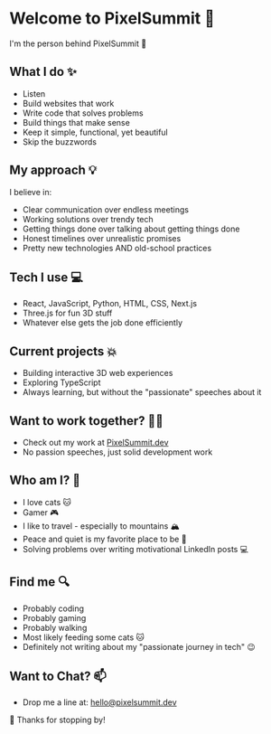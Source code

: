 # Welcome to PixelSummit 🚀


I'm the person behind PixelSummit 🦹

## What I do ✨
* Listen
* Build websites that work
* Write code that solves problems
* Build things that make sense
* Keep it simple, functional, yet beautiful
* Skip the buzzwords

## My approach 💡
I believe in:
* Clear communication over endless meetings
* Working solutions over trendy tech
* Getting things done over talking about getting things done
* Honest timelines over unrealistic promises
* Pretty new technologies AND old-school practices

## Tech I use 💻
* React, JavaScript, Python, HTML, CSS, Next.js
* Three.js for fun 3D stuff
* Whatever else gets the job done efficiently

## Current projects 💥
* Building interactive 3D web experiences
* Exploring TypeScript
* Always learning, but without the "passionate" speeches about it

## Want to work together? 🏃‍♂️
* Check out my work at [PixelSummit.dev](https://pixelsummit.dev)
* No passion speeches, just solid development work

## Who am I? 👻
* I love cats 🐱
* Gamer 🎮
* I like to travel - especially to mountains 🏔️
* Peace and quiet is my favorite place to be 🌳
* Solving problems over writing motivational LinkedIn posts 💻

## Find me 🔍
* Probably coding
* Probably gaming
* Probably walking
* Most likely feeding some cats 🐱
* Definitely not writing about my "passionate journey in tech" 😉

## Want to Chat? 📫 
- Drop me a line at: [hello@pixelsummit.dev](mailto:hello@pixelsummit.dev)  


 🎉 Thanks for stopping by!  